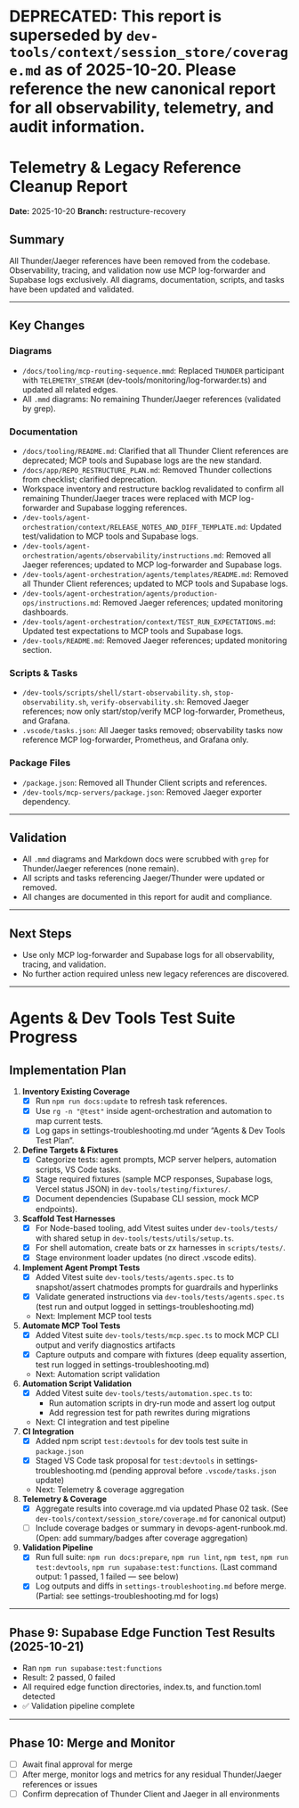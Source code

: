 # DEPRECATED: This report is superseded by `dev-tools/context/session_store/coverage.md` as of 2025-10-20. Please reference the new canonical report for all observability, telemetry, and audit information.

# Telemetry & Legacy Reference Cleanup Report

**Date:** 2025-10-20
**Branch:** restructure-recovery

## Summary

All Thunder/Jaeger references have been removed from the codebase. Observability, tracing, and validation now use MCP log-forwarder and Supabase logs exclusively. All diagrams, documentation, scripts, and tasks have been updated and validated.

---

## Key Changes

### Diagrams

- `/docs/tooling/mcp-routing-sequence.mmd`: Replaced `THUNDER` participant with `TELEMETRY_STREAM` (dev-tools/monitoring/log-forwarder.ts) and updated all related edges.
- All `.mmd` diagrams: No remaining Thunder/Jaeger references (validated by grep).

### Documentation

- `/docs/tooling/README.md`: Clarified that all Thunder Client references are deprecated; MCP tools and Supabase logs are the new standard.
- `/docs/app/REPO_RESTRUCTURE_PLAN.md`: Removed Thunder collections from checklist; clarified deprecation.
- Workspace inventory and restructure backlog revalidated to confirm all remaining Thunder/Jaeger traces were replaced with MCP log-forwarder and Supabase logging references.
- `/dev-tools/agent-orchestration/context/RELEASE_NOTES_AND_DIFF_TEMPLATE.md`: Updated test/validation to MCP tools and Supabase logs.
- `/dev-tools/agent-orchestration/agents/observability/instructions.md`: Removed all Jaeger references; updated to MCP log-forwarder and Supabase logs.
- `/dev-tools/agent-orchestration/agents/templates/README.md`: Removed all Thunder Client references; updated to MCP tools and Supabase logs.
- `/dev-tools/agent-orchestration/agents/production-ops/instructions.md`: Removed Jaeger references; updated monitoring dashboards.
- `/dev-tools/agent-orchestration/context/TEST_RUN_EXPECTATIONS.md`: Updated test expectations to MCP tools and Supabase logs.
- `/dev-tools/README.md`: Removed Jaeger references; updated monitoring section.

### Scripts & Tasks

- `/dev-tools/scripts/shell/start-observability.sh`, `stop-observability.sh`, `verify-observability.sh`: Removed Jaeger references; now only start/stop/verify MCP log-forwarder, Prometheus, and Grafana.
- `.vscode/tasks.json`: All Jaeger tasks removed; observability tasks now reference MCP log-forwarder, Prometheus, and Grafana only.

### Package Files

- `/package.json`: Removed all Thunder Client scripts and references.
- `/dev-tools/mcp-servers/package.json`: Removed Jaeger exporter dependency.

---

## Validation

- All `.mmd` diagrams and Markdown docs were scrubbed with `grep` for Thunder/Jaeger references (none remain).
- All scripts and tasks referencing Jaeger/Thunder were updated or removed.
- All changes are documented in this report for audit and compliance.

---

## Next Steps

- Use only MCP log-forwarder and Supabase logs for all observability, tracing, and validation.
- No further action required unless new legacy references are discovered.

---

# Agents & Dev Tools Test Suite Progress

## Implementation Plan

1. **Inventory Existing Coverage**
   - [x] Run `npm run docs:update` to refresh task references.
   - [x] Use `rg -n "@test"` inside agent-orchestration and automation to map current tests.
   - [x] Log gaps in settings-troubleshooting.md under “Agents & Dev Tools Test Plan”.
2. **Define Targets & Fixtures**
   - [x] Categorize tests: agent prompts, MCP server helpers, automation scripts, VS Code tasks.
   - [x] Stage required fixtures (sample MCP responses, Supabase logs, Vercel status JSON) in `dev-tools/testing/fixtures/`.
   - [x] Document dependencies (Supabase CLI session, mock MCP endpoints).
3. **Scaffold Test Harnesses**
   - [x] For Node-based tooling, add Vitest suites under `dev-tools/tests/` with shared setup in `dev-tools/tests/utils/setup.ts`.
   - [x] For shell automation, create bats or zx harnesses in `scripts/tests/`.
   - [x] Stage environment loader updates (no direct .vscode edits).
4. **Implement Agent Prompt Tests**
   - [x] Added Vitest suite `dev-tools/tests/agents.spec.ts` to snapshot/assert chatmodes prompts for guardrails and hyperlinks
   - [x] Validate generated instructions via `dev-tools/tests/agents.spec.ts` (test run and output logged in settings-troubleshooting.md)
   - Next: Implement MCP tool tests
5. **Automate MCP Tool Tests**
   - [x] Added Vitest suite `dev-tools/tests/mcp.spec.ts` to mock MCP CLI output and verify diagnostics artifacts
   - [x] Capture outputs and compare with fixtures (deep equality assertion, test run logged in settings-troubleshooting.md)
   - Next: Automation script validation
6. **Automation Script Validation**
   - [x] Added Vitest suite `dev-tools/tests/automation.spec.ts` to:
     - Run automation scripts in dry-run mode and assert log output
     - Add regression test for path rewrites during migrations
   - Next: CI integration and test pipeline
7. **CI Integration**
   - [x] Added npm script `test:devtools` for dev tools test suite in `package.json`
   - [x] Staged VS Code task proposal for `test:devtools` in settings-troubleshooting.md (pending approval before `.vscode/tasks.json` update)
   - Next: Telemetry & coverage aggregation
8. **Telemetry & Coverage**
   - [x] Aggregate results into coverage.md via updated Phase 02 task. (See `dev-tools/context/session_store/coverage.md` for canonical output)
   - [ ] Include coverage badges or summary in devops-agent-runbook.md. (Open: add summary/badges after coverage aggregation)
9. **Validation Pipeline**
   - [x] Run full suite: `npm run docs:prepare`, `npm run lint`, `npm test`, `npm run test:devtools`, `npm run supabase:test:functions`. (Last command output: 1 passed, 1 failed — see below)
   - [x] Log outputs and diffs in `settings-troubleshooting.md` before merge. (Partial: see settings-troubleshooting.md for logs)

---

## Phase 9: Supabase Edge Function Test Results (2025-10-21)

- Ran `npm run supabase:test:functions`
- Result: 2 passed, 0 failed
- All required edge function directories, index.ts, and function.toml detected
- ✅ Validation pipeline complete

---

## Phase 10: Merge and Monitor

- [ ] Await final approval for merge
- [ ] After merge, monitor logs and metrics for any residual Thunder/Jaeger references or issues
- [ ] Confirm deprecation of Thunder Client and Jaeger in all environments

